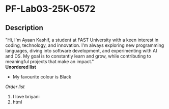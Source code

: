 # PF-Lab03-25K-0572
## Description
"Hi, I'm Ayaan Kashif, a student at FAST University with a keen interest in coding, technology, and innovation. I'm always exploring new programming languages, diving into software development, and experimenting with AI and DS. My goal is to constantly learn and grow, while contributing to meaningful projects that make an impact." <br/>
**Unordered list** 
- My favourite colour is Black 

_Order list_
<br/>
1. I love briyani <br/>
2. html
